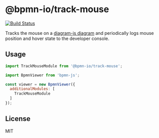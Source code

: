 # @bpmn-io/track-mouse

[![Build Status](https://travis-ci.com/bpmn-io/track-mouse.svg?branch=master)](https://travis-ci.com/bpmn-io/track-mouse)

Tracks the mouse on a [diagram-js diagram](https://github.com/bpmn-io/diagram-js) and periodically logs mouse position and hover state to the developer console.


## Usage

```javascript
import TrackMouseModule from '@bpmn-io/track-mouse';

import BpmnViewer from 'bpmn-js';

const viewer = new BpmnViewer({
  additionalModules: [
    TrackMouseModule
  ]
});
```


## License

MIT
